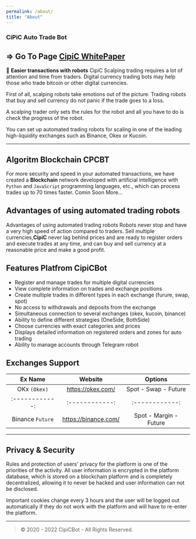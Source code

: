 ```yaml
---
permalink: /about/
title: "About"
---
```


### CiPiC Auto Trade Bot

## => Go To Page [CipiC WhitePaper](https://cipicbot.github.io/about/)

💸 **Easier transactions with robots** CipiC
Scalping trading requires a lot of attention and time from traders. Digital currency trading bots may help those who trade bitcoin or other digital currencies.

First of all, scalping robots take emotions out of the picture. Trading robots that buy and sell currency do not panic if the trade goes to a loss.

A scalping trader only sets the rules for the robot and all you have to do is check the progress of the robot.

You can set up automated trading robots for scaling in one of the leading high-liquidity exchanges such as Binance, Okex or Kucoin.

------------

## Algoritm Blockchain CPCBT

For more security and speed in your automated transactions, we have created a **Blockchain** network developed with artificial intelligence with `Python` and `JavaScript` programming languages, etc., which can process trades up to 70 times faster.
Comin Soon More...

## Advantages of using automated trading robots

Advantages of using automated trading robots Robots never stop and have a very high speed of action compared to traders. Sell multiple currencies,**CipiC** never lag behind prices and are ready to register orders and execute trades at any time, and can buy and sell currency at a reasonable price and make a good profit.

## Features Platfrom CipiCBot

- Register and manage trades for multiple digital currencies
- View complete information on trades and exchange positions
- Create multiple trades in different types in each exchange (furure, swap, spot)
- No access to withdrawals and deposits from the exchange
- Simultaneous connection to several exchanges (okex, kucoin, binance)
- Ability to define different strategies (OneSide, BothSide)
- Choose currencies with exact categories and prices
- Displays detailed information on registered orders and zones for auto trading
- Ability to manage accounts through Telegram robot

## Exchanges Support

| Ex Name | Website | Options |
| :------------: | :------------: | :------------: |
| OKx `(Okex)`  | <https://okex.com/>  | Spot - Swap - Future  |
| :------------: | :------------: | :------------: |
| Binance `Future`  | <https://binance.com/>  | Spot - Margin - Future  |

------------

## Privacy & Security

Rules and protection of users' privacy for the platform is one of the priorities of the activity. All user information is encrypted in the platform database, which is stored on a blockchain platform and is completely decentralized, allowing it to never be hacked and user information can not be disclosed.

Important cookies change every 3 hours and the user will be logged out automatically if they do not work with the platform and will have to re-enter the platform.

---
> © 2020 - 2022 CipiCBot - All Rights Reserved.

